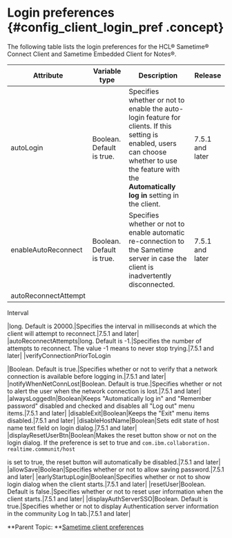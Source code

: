 # Login preferences {#config_client_login_pref .concept}

The following table lists the login preferences for the HCL® Sametime® Connect Client and Sametime Embedded Client for Notes®.

|Attribute|Variable type|Description|Release|
|---------|-------------|-----------|-------|
|autoLogin|Boolean. Default is true.|Specifies whether or not to enable the auto-login feature for clients. If this setting is enabled, users can choose whether to use the feature with the **Automatically log in** setting in the client.|7.5.1 and later|
|enableAutoReconnect|Boolean. Default is true.|Specifies whether or not to enable automatic re-connection to the Sametime server in case the client is inadvertently disconnected.|7.5.1 and later|
|autoReconnectAttempt  
 Interval

|long. Default is 20000.|Specifies the interval in milliseconds at which the client will attempt to reconnect.|7.5.1 and later|
|autoReconnectAttempts|long. Default is -1.|Specifies the number of attempts to reconnect. The value -1 means to never stop trying.|7.5.1 and later|
|verifyConnectionPriorToLogin

|Boolean. Default is true.|Specifies whether or not to verify that a network connection is available before logging in.|7.5.1 and later|
|notifyWhenNetConnLost|Boolean. Default is true.|Specifies whether or not to alert the user when the network connection is lost.|7.5.1 and later|
|alwaysLoggedIn|Boolean|Keeps "Automatically log in" and "Remember password" disabled and checked and disables all "Log out" menu items.|7.5.1 and later|
|disableExit|Boolean|Keeps the "Exit" menu items disabled.|7.5.1 and later|
|disableHostName|Boolean|Sets edit state of host name text field on login dialog.|7.5.1 and later|
|displayResetUserBtn|Boolean|Makes the reset button show or not on the login dialog. If the preference is set to true and `com.ibm.collaboration.  
 realtime.communit/host`

 is set to true, the reset button will automatically be disabled.|7.5.1 and later|
|allowSave|Boolean|Specifies whether or not to allow saving password.|7.5.1 and later|
|earlyStartupLogin|Boolean|Specifies whether or not to show login dialog when the client starts.|7.5.1 and later|
|resetUser|Boolean. Default is false.|Specifies whether or not to reset user information when the client starts.|7.5.1 and later|
|displayAuthServerSSO|Boolean. Default is true.|Specifies whether or not to display Authentication server information in the community Log In tab.|7.5.1 and later|

**Parent Topic: **[Sametime client preferences](config_client_pref_tables.md)

